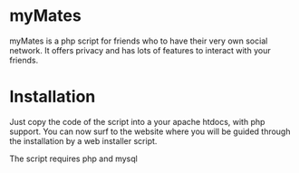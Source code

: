 # myMates

myMates is a php script for friends who to have their very own social network.
It offers privacy and has lots of features to interact with your friends. 


# Installation

Just copy the code of the script into a your apache htdocs, with php support. You can now surf to the website where you will be guided through the installation by a web installer script. 

The script requires php and mysql
